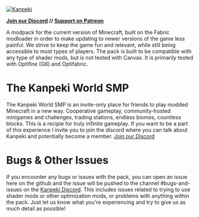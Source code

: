<a href="https://github.Kanpeki.net"><img src="https://i.ibb.co/j8bS4Qm/Kanpeki-2.png" alt="Kanpeki" border="0"></a>

<strong>[Join our Discord](https://discord.gg/9qJqG9nvN3) // [Support on Patreon](https://patreon.com/kanpeki)</strong>

A modpack for the current version of Minecraft, built on the Fabric modloader in order to make updating to newer versions of the game less painful. We strive to keep the game fun and relevant, while still being accessible to most types of players. The pack is built to be compatible with any type of shader mods, but is not tested with Canvas. It is primarily tested with Optifine (G6) and Optifabric.

# The Kanpeki World SMP

The Kanpeki World SMP is an invite-only place for friends to play modded Minecraft in a new way. Cooperative gameplay, community-hosted minigames and challenges, trading stations, endless biomes, countless blocks. This is a recipie for truly infinite gameplay. If you want to be a part of this experience I invite you to join the discord where you can talk about Kanpeki and potentially become a member. [Join our Discord](https://discord.gg/9qJqG9nvN3)

# Bugs & Other Issues

If you encounter any bugs or issues with the pack, you can open an issue here on the github and the issue will be pushed to the channel #bugs-and-issues on the [Kanpeki Discord](https://discord.gg/9qJqG9nvN3). This includes issues related to trying to use shader mods or other optimization mods, or problems with anything within the pack. Just let us know what you're experiencing and try to give us as much detail as possible! 
